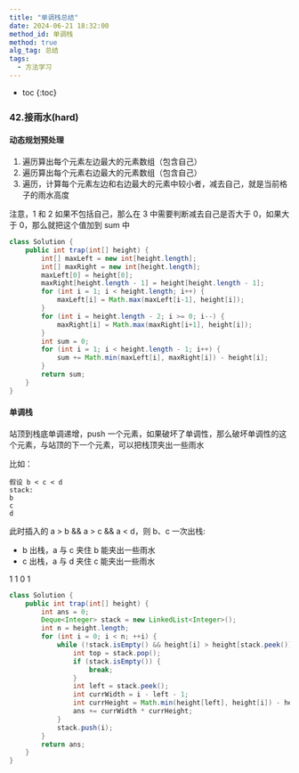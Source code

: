 ```yaml
---
title: "单调栈总结"
date: 2024-06-21 18:32:00
method_id: 单调栈
method: true
alg_tag: 总结
tags:
  - 方法学习
---
```


* toc
{:toc}



### 42.接雨水(hard)

#### 动态规划预处理 
1. 遍历算出每个元素左边最大的元素数组（包含自己）
2. 遍历算出每个元素右边最大的元素数组（包含自己）
3. 遍历，计算每个元素左边和右边最大的元素中较小者，减去自己，就是当前格子的雨水高度

注意，1 和 2 如果不包括自己，那么在 3 中需要判断减去自己是否大于 0，如果大于 0，那么就把这个值加到 sum 中

```java
class Solution {
    public int trap(int[] height) {
        int[] maxLeft = new int[height.length];
        int[] maxRight = new int[height.length];
        maxLeft[0] = height[0];
        maxRight[height.length - 1] = height[height.length - 1];
        for (int i = 1; i < height.length; i++) {
            maxLeft[i] = Math.max(maxLeft[i-1], height[i]);
        }
        for (int i = height.length - 2; i >= 0; i--) {
            maxRight[i] = Math.max(maxRight[i+1], height[i]);
        }
        int sum = 0;
        for (int i = 1; i < height.length - 1; i++) {
            sum += Math.min(maxLeft[i], maxRight[i]) - height[i];
        }
        return sum;
    }
}
```

#### 单调栈

站顶到栈底单调递增，push 一个元素，如果破坏了单调性，那么破坏单调性的这个元素，与站顶的下一个元素，可以把栈顶夹出一些雨水

比如：
```text
假设 b < c < d
stack:
b
c
d
```

此时插入的 a > b && a > c && a < d，则 b、c 一次出栈:

* b 出栈，a 与 c 夹住 b 能夹出一些雨水
* c 出栈，a 与 d 夹住 c 能夹出一些雨水

1 1 0 1

```java
class Solution {
    public int trap(int[] height) {
        int ans = 0;
        Deque<Integer> stack = new LinkedList<Integer>();
        int n = height.length;
        for (int i = 0; i < n; ++i) {
            while (!stack.isEmpty() && height[i] > height[stack.peek()]) {
                int top = stack.pop();
                if (stack.isEmpty()) {
                    break;
                }
                int left = stack.peek();
                int currWidth = i - left - 1;
                int currHeight = Math.min(height[left], height[i]) - height[top];
                ans += currWidth * currHeight;
            }
            stack.push(i);
        }
        return ans;
    }
}
```
